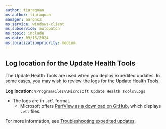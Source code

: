```yaml
---
author: tiaraquan
ms.author: tiaraquan
manager: aaroncz
ms.service: windows-client
ms.subservice: autopatch
ms.topic: include
ms.date: 09/16/2024
ms.localizationpriority: medium
---
```

<!--This file is shared by windows-autopatch-windows-quality-update-programmatic-controls, and windows-autopatch-troubleshoot-programmatic-controls.md articles. Headings may be driven by article context. 7512398 -->
## Log location for the Update Health Tools

The Update Health Tools are used when you deploy expedited updates. In some cases, you may wish to review the logs for the Update Health Tools.

**Log location**: `%ProgramFiles%\Microsoft Update Health Tools\Logs`

- The logs are in `.etl` format. 
  - Microsoft offers [PerfView as a download on GitHub](https://github.com/Microsoft/perfview/blob/main/documentation/Downloading.md), which displays `.etl` files.

For more information, see [Troubleshooting expedited updates](https://techcommunity.microsoft.com/t5/windows-it-pro-blog/get-the-most-out-of-expedited-windows-quality-updates/ba-p/3659741).
